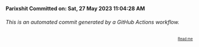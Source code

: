 **Parixshit Committed on: Sat, 27 May 2023 11:04:28 AM** <!-- d327b749-d944-4325-a9a9-c2a43a60c8a8 -->

###### This is an automated commit generated by a GitHub Actions workflow.

<div align="right"><sub><sup><a href="https://github.com/Parixshit/AutoCommit.git">Read me</a></sup></sub></div>
